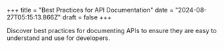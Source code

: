 +++
title = "Best Practices for API Documentation"
date = "2024-08-27T05:15:13.866Z"
draft = false
+++

  Discover best practices for documenting APIs to ensure they are easy to understand and use for developers.
        